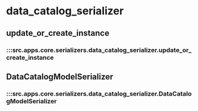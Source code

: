 # data_catalog_serializer

## update_or_create_instance

### :::src.apps.core.serializers.data_catalog_serializer.update_or_create_instance

## DataCatalogModelSerializer

### :::src.apps.core.serializers.data_catalog_serializer.DataCatalogModelSerializer

